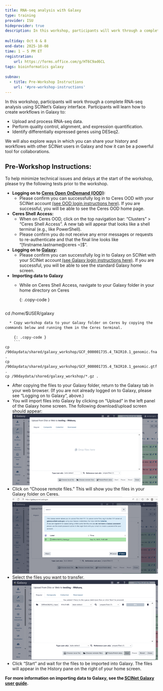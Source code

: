 ```yaml
---
title: RNA-seq analysis with Galaxy
type: training
provider: ISU
hideprovider: true
description: In this workshop, participants will work through a complete RNA-seq analysis using SCINet’s Galaxy interface.

multiday: Oct 6 & 8
end-date: 2025-10-08
time: 1 – 5 PM ET
registration:
    url: https://forms.office.com/g/HT6C9ad6CL
tags: bioinformatics galaxy

subnav:
  - title: Pre-Workshop Instructions
    url: '#pre-workshop-instructions'
---
```


In this workshop, participants will work through a complete RNA-seq analysis using SCINet’s Galaxy interface.<!--excerpt--> Participants will learn how to create workflows in Galaxy to:  
* Upload and process RNA-seq data.
* Perform quality control, alignment, and expression quantification.
* Identify differentially expressed genes using DESeq2.  

We will also explore ways in which you can share your history and workflows with other SCINet users in Galaxy and how it can be a powerful tool for collaborations.

## Pre-Workshop Instructions: 
To help minimize technical issues and delays at the start of the workshop, please try the following tests prior to the workshop. 

* **Logging on to [Ceres Open OnDemand (OOD)](http://ceres-ood.scinet.usda.gov/):** 
  * Please confirm you can successfully log in to Ceres OOD with your SCINet account [(see OOD login instructions here)](/guides/access/web-based-login). If you are successful, you will be able to see the Ceres OOD home page.   
* **Ceres Shell Access:** 
  * When on Ceres OOD, click on the top navigation bar: “Clusters” > “Ceres Shell Access”. A new tab will appear that looks like a shell terminal (e.g., like PowerShell). 
  * Please confirm you do not receive any error messages or requests to re-authenticate and that the final line looks like “[firstname.lastname@ceres ~]$”.  
* **Logging on to [Galaxy](https://galaxy.scinet.usda.gov):**
  * Please confirm you can successfully log in to Galaxy on SCINet with your SCINet account [(see Galaxy login instructions here)](/guides/application/galaxy#logging-on). If you are successful, you will be able to see the standard Galaxy home screen. 
* **Importing data to Galaxy**
  * While on Ceres Shell Access, navigate to your Galaxy folder in your home directory on Ceres
    
    {: .copy-code }
    ```
cd /home/$USER/galaxy
```
  * Copy workshop data to your Galaxy folder on Ceres by copying the commands below and running them in the Ceres terminal.
    
    {: .copy-code }
    ```
cp /90daydata/shared/galaxy_workshop/GCF_000001735.4_TAIR10.1_genomic.fna . 
cp /90daydata/shared/galaxy_workshop/GCF_000001735.4_TAIR10.1_genomic.gtf .
cp /90daydata/shared/galaxy_workshop/*.gz . 
```
  * After copying the files to your Galaxy folder, return to the Galaxy tab in your web browser. (If you are not already logged on to Galaxy, please see “Logging on to Galaxy”, above.)  
  * You will import files into Galaxy by clicking on “Upload” in the left panel of the Galaxy home screen. The following download/upload screen should appear:  
    ![Galaxy upload data modal](/assets/img/events/bioinfo/galaxy/upload_modal.png)
  * Click on “Choose remote files.” This will show you the files in your Galaxy folder on Ceres.  
    ![Modal displaying ist of remote files on Ceres](/assets/img/events/bioinfo/galaxy/remote_files.png)
  * Select the files you want to transfer.
    ![Modal with queued files](/assets/img/events/bioinfo/galaxy/remote_queue.png)
  * Click “Start” and wait for the files to be imported into Galaxy. The files will appear in the History pane on the right of your home screen. 

**For more information on importing data to Galaxy, see the [SCINet Galaxy user guide](/guides/application/galaxy#importing-data-to-galaxy).** 
